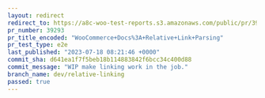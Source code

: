 ```yaml
---
layout: redirect
redirect_to: https://a8c-woo-test-reports.s3.amazonaws.com/public/pr/39293/e2e/index.html
pr_number: 39293
pr_title_encoded: "WooCommerce+Docs%3A+Relative+Link+Parsing"
pr_test_type: e2e
last_published: "2023-07-18 08:21:46 +0000"
commit_sha: d641ea1f7f5beb18b114883842f6bcc34c400d88
commit_message: "WIP make linking work in the job."
branch_name: dev/relative-linking
passed: true
---
```

